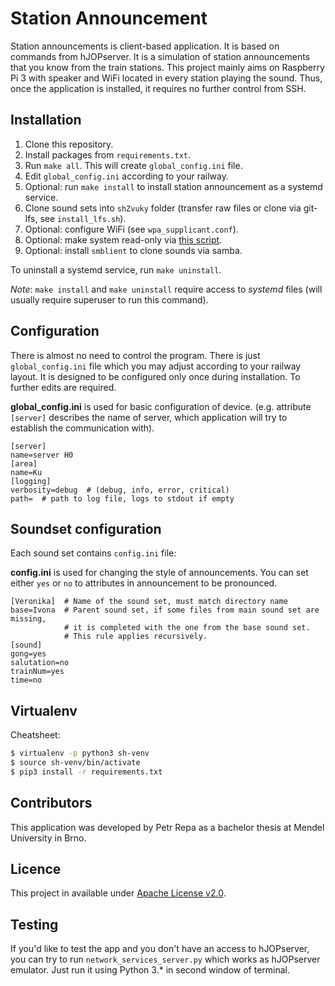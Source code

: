 # Station Announcement

Station announcements is client-based application. It is based on commands from
hJOPserver. It is a simulation of station announcements that you know from the
train stations. This project mainly aims on Raspberry Pi 3 with speaker and
WiFi located in every station playing the sound. Thus, once the application is
installed, it requires no further control from SSH.

## Installation

 1. Clone this repository.
 2. Install packages from `requirements.txt`.
 3. Run `make all`. This will create `global_config.ini` file.
 4. Edit `global_config.ini` according to your railway.
 5. Optional: run `make install` to install station announcement as a systemd
    service.
 6. Clone sound sets into `shZvuky` folder (transfer raw files or clone
    via git-lfs, see `install_lfs.sh`).
 7. Optional: configure WiFi (see `wpa_supplicant.conf`).
 8. Optional: make system read-only via
    [this script](https://github.com/ways/rpi-readonly).
 9. Optional: install `smblient` to clone sounds via samba.

To uninstall a systemd service, run `make uninstall`.

*Note*: `make install` and `make uninstall` require access to *systemd* files
(will usually require superuser to run this command).

## Configuration

There is almost no need to control the program. There is just `global_config.ini`
file which you may adjust according to your railway layout. It is designed to
be configured only once during installation. To further edits are required.

**global_config.ini** is used for basic configuration of device. (e.g.
attribute `[server]` describes the name of server, which application will try to
establish the communication with).

```
[server]
name=server H0
[area]
name=Ku
[logging]
verbosity=debug  # (debug, info, error, critical)
path=  # path to log file, logs to stdout if empty
```

## Soundset configuration

Each sound set contains `config.ini` file:

**config.ini** is used for changing the style of announcements. You can set
either `yes` or `no` to attributes in announcement to be pronounced.

```
[Veronika]  # Name of the sound set, must match directory name
base=Ivona  # Parent sound set, if some files from main sound set are missing,
            # it is completed with the one from the base sound set.
            # This rule applies recursively.
[sound]
gong=yes
salutation=no
trainNum=yes
time=no
```

## Virtualenv

Cheatsheet:

```bash
$ virtualenv -p python3 sh-venv
$ source sh-venv/bin/activate
$ pip3 install -r requirements.txt
```

## Contributors

This application was developed by Petr Repa as a bachelor thesis at Mendel
University in Brno.

## Licence

This project in available under
[Apache License v2.0](https://www.apache.org/licenses/LICENSE-2.0).

## Testing

If you'd like to test the app and you don't have an access to hJOPserver, you
can try to run `network_services_server.py` which works as hJOPserver emulator.
Just run it using Python 3.* in second window of terminal.
